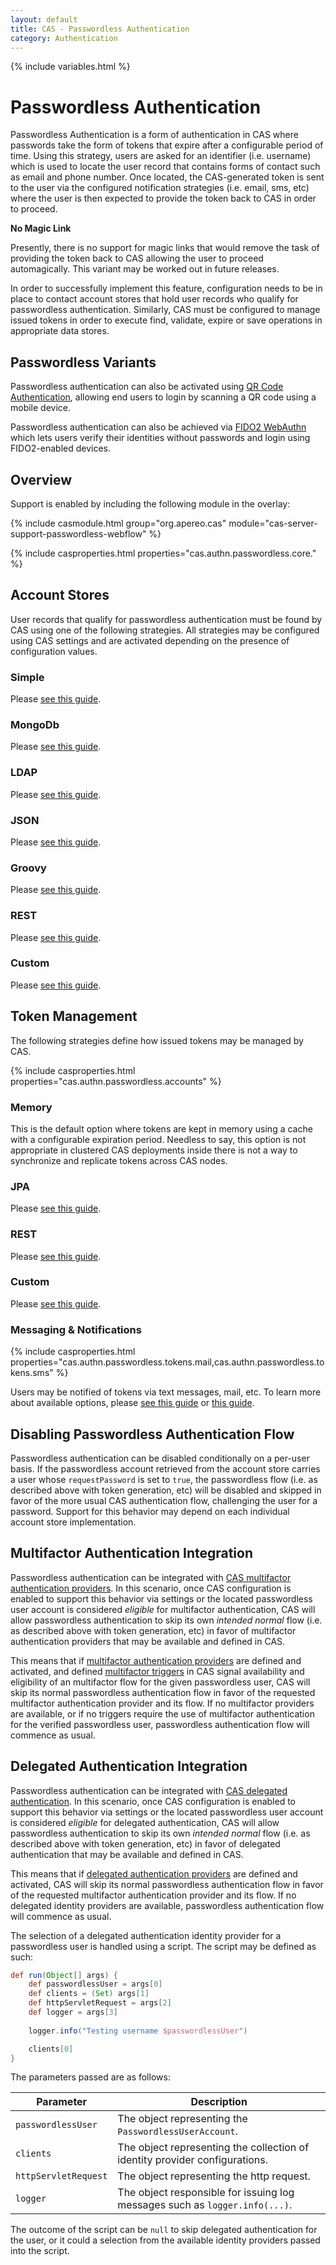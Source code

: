 ```yaml
---
layout: default
title: CAS - Passwordless Authentication
category: Authentication
---
```

{% include variables.html %}

# Passwordless Authentication

Passwordless Authentication is a form of authentication in CAS where passwords take the 
form of tokens that expire after a configurable period of time. 
Using this strategy, users are asked for an identifier (i.e. username) which is used to locate the user record 
that contains forms of contact such as email and phone
number. Once located, the CAS-generated token is sent to the user via the configured notification 
strategies (i.e. email, sms, etc) where the user is then expected to 
provide the token back to CAS in order to proceed. 

<div class="alert alert-info"><strong>No Magic Link</strong><p>
Presently, there is no support for magic links that would remove the task of providing the token 
back to CAS allowing the user to proceed automagically.
This variant may be worked out in future releases.</p></div>

In order to successfully implement this feature, configuration needs to be in place to contact 
account stores that hold user records who qualify for passwordless authentication. 
Similarly, CAS must be configured to manage issued tokens in order to execute find, 
validate, expire or save operations in appropriate data stores.

## Passwordless Variants

Passwordless authentication can also be activated using [QR Code Authentication](QRCode-Authentication.html),
allowing end users to login by scanning a QR code using a mobile device.

Passwordless authentication can also be 
achieved via [FIDO2 WebAuthn](../mfa/FIDO2-WebAuthn-Authentication.html) which lets users 
verify their identities without passwords and login using FIDO2-enabled devices.

## Overview

Support is enabled by including the following module in the overlay:

{% include casmodule.html group="org.apereo.cas" module="cas-server-support-passwordless-webflow" %}

{% include casproperties.html properties="cas.authn.passwordless.core." %}

## Account Stores

User records that qualify for passwordless authentication must 
be found by CAS using one of the following strategies. All strategies may be configured
using CAS settings and are activated depending on the presence of configuration values.

### Simple

Please [see this guide](Passwordless-Authentication-Storage-Simple.html).

### MongoDb

Please [see this guide](Passwordless-Authentication-Storage-MongoDb.html).

### LDAP

Please [see this guide](Passwordless-Authentication-Storage-LDAP.html).

### JSON

Please [see this guide](Passwordless-Authentication-Storage-JSON.html).

### Groovy

Please [see this guide](Passwordless-Authentication-Storage-Groovy.html).

### REST

Please [see this guide](Passwordless-Authentication-Storage-Rest.html).

### Custom

Please [see this guide](Passwordless-Authentication-Storage-Custom.html).

## Token Management

The following strategies define how issued tokens may be managed by CAS. 

{% include casproperties.html properties="cas.authn.passwordless.accounts" %}

### Memory

This is the default option where tokens are kept in memory using a cache 
with a configurable expiration period. Needless to say, this option 
is not appropriate in clustered CAS deployments inside there is not a way 
to synchronize and replicate tokens across CAS nodes.

### JPA

Please [see this guide](Passwordless-Authentication-Tokens-JPA.html).

### REST

Please [see this guide](Passwordless-Authentication-Tokens-Rest.html).


### Custom

Please [see this guide](Passwordless-Authentication-Tokens-Custom.html).


### Messaging & Notifications
                                     
{% include casproperties.html properties="cas.authn.passwordless.tokens.mail,cas.authn.passwordless.tokens.sms" %}

Users may be notified of tokens via text messages, mail, etc.
To learn more about available options, please [see this guide](../notifications/SMS-Messaging-Configuration.html)
or [this guide](../notifications/Sending-Email-Configuration.html).

## Disabling Passwordless Authentication Flow

Passwordless authentication can be disabled conditionally on a per-user basis. If 
the passwordless account retrieved from the account store
carries a user whose `requestPassword` is set to `true`, the passwordless flow
(i.e. as described above with token generation, etc) will
be disabled and skipped in favor of the more usual CAS authentication flow, 
challenging the user for a password. Support for this behavior may depend
on each individual account store implementation.

## Multifactor Authentication Integration

Passwordless authentication can be integrated 
with [CAS multifactor authentication providers](../mfa/Configuring-Multifactor-Authentication.html). In this scenario,
once CAS configuration is enabled to support this behavior via settings 
or the located passwordless user account is considered *eligible* for multifactor authentication,
CAS will allow passwordless authentication to skip its 
own *intended normal* flow (i.e. as described above with token generation, etc) in favor of 
multifactor authentication providers that may be available and defined in CAS.

This means that if [multifactor authentication providers](../mfa/Configuring-Multifactor-Authentication.html) are 
defined and activated, and defined 
[multifactor triggers](../mfa/Configuring-Multifactor-Authentication-Triggers.html) in CAS 
signal availability and eligibility of an multifactor flow for the given passwordless user, CAS will skip 
its normal passwordless authentication flow in favor of the requested multifactor 
authentication provider and its flow. If no multifactor providers 
are available, or if no triggers require the use of multifactor authentication 
for the verified passwordless user, passwordless 
authentication flow will commence as usual.

## Delegated Authentication Integration

Passwordless authentication can be integrated 
with [CAS delegated authentication](../integration/Delegate-Authentication.html). In this scenario,
once CAS configuration is enabled to support this behavior via settings or 
the located passwordless user account is considered *eligible* for delegated authentication,
CAS will allow passwordless authentication to skip its own *intended normal* 
flow (i.e. as described above with token generation, etc) in favor of 
delegated authentication that may be available and defined in CAS.

This means that if [delegated authentication providers](../integration/Delegate-Authentication.html) 
are defined and activated, CAS will skip 
its normal passwordless authentication flow in favor of the requested multifactor authentication 
provider and its flow. If no delegated identity providers 
are available, passwordless authentication flow will commence as usual.

The selection of a delegated authentication identity provider for a passwordless user is handled 
using a script. The script may be defined as such:

```groovy
def run(Object[] args) {
    def passwordlessUser = args[0]
    def clients = (Set) args[1]
    def httpServletRequest = args[2]
    def logger = args[3]
    
    logger.info("Testing username $passwordlessUser")

    clients[0]
}
``` 

The parameters passed are as follows:

| Parameter             | Description
|-----------------------|-----------------------------------------------------------------------
| `passwordlessUser`    | The object representing the `PasswordlessUserAccount`.
| `clients`             | The object representing the collection of identity provider configurations.
| `httpServletRequest`  | The object representing the http request.
| `logger`              | The object responsible for issuing log messages such as `logger.info(...)`.

The outcome of the script can be `null` to skip delegated authentication for 
the user, or it could a selection from the available identity providers
passed into the script.

